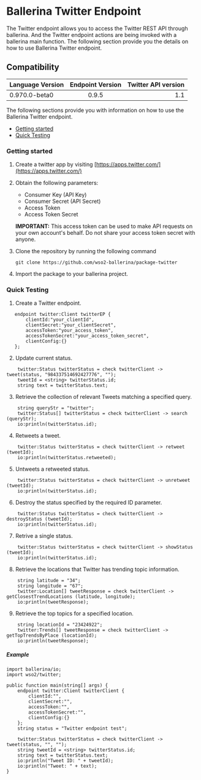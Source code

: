 # Ballerina Twitter Endpoint

The Twitter endpoint allows you to access the Twitter REST API through ballerina. And the Twitter endpoint actions 
are being invoked with a ballerina main function. The following section provide you the details on how to use Ballerina 
Twitter endpoint.

## Compatibility
| Language Version        | Endpoint Version          | Twitter API version  |
| ------------- |:-------------:| -----:|
| 0.970.0-beta0 | 0.9.5 | 1.1 |


The following sections provide you with information on how to use the Ballerina Twitter endpoint.

- [Getting started](#getting-started)
- [Quick Testing](#quick-testing)

### Getting started

1. Create a twitter app by visiting [https://apps.twitter.com/](https://apps.twitter.com/)
2. Obtain the following parameters:
    * Consumer Key (API Key)
    * Consumer Secret (API Secret)
    * Access Token
    * Access Token Secret
    
    **IMPORTANT:** This access token can be used to make API requests on your own account's behalf. Do not share your access token secret with anyone.
3. Clone the repository by running the following command
    
    `git clone https://github.com/wso2-ballerina/package-twitter`
4. Import the package to your ballerina project.


### Quick Testing

1. Create a Twitter endpoint.

```ballerina
   endpoint twitter:Client twitterEP {
       clientId:"your_clientId",
       clientSecret:"your_clientSecret",
       accessToken:"your_access_token",
       accessTokenSecret:"your_access_token_secret",
       clientConfig:{}
   };
```

2. Update current status.

```ballerina
    twitter:Status twitterStatus = check twitterClient -> tweet(status, "984337514692427776", "");
    tweetId = <string> twitterStatus.id;
    string text = twitterStatus.text;
```

3. Retrieve the collection of relevant Tweets matching a specified query.

```ballerina
    string queryStr = "twitter";
    twitter:Status[] twitterStatus = check twitterClient -> search (queryStr);
    io:println(twitterStatus.id);
```

4. Retweets a tweet.

```ballerina
    twitter:Status twitterStatus = check twitterClient -> retweet (tweetId);
    io:println(twitterStatus.retweeted);
```

5. Untweets a retweeted status.

```ballerina
    twitter:Status twitterStatus = check twitterClient -> unretweet (tweetId);
    io:println(twitterStatus.id);
```

6. Destroy the status specified by the required ID parameter.

```ballerina
    twitter:Status twitterStatus = check twitterClient -> destroyStatus (tweetId);
    io:println(twitterStatus.id);
```

7. Retrive a single status.

```ballerina
    twitter:Status twitterStatus = check twitterClient -> showStatus (tweetId);
    io:println(twitterStatus.id);
```

8. Retrieve the locations that Twitter has trending topic information.

```ballerina
    string latitude = "34";
    string longitude = "67";
    twitter:Location[] tweetResponse = check twitterClient -> getClosestTrendLocations (latitude, longitude);
    io:println(tweetResponse);
```

9. Retrieve the top topics for a specified location.

```ballerina
    string locationId = "23424922";
    twitter:Trends[] tweetResponse = check twitterClient -> getTopTrendsByPlace (locationId);
    io:println(tweetResponse);
```

##### Example

```ballerina
import ballerina/io;
import wso2/twitter;

public function main(string[] args) {
    endpoint twitter:Client twitterClient {
        clientId:"",
        clientSecret:"",
        accessToken:"",
        accessTokenSecret:"",
        clientConfig:{}
    };
    string status = "Twitter endpoint test";

    twitter:Status twitterStatus = check twitterClient -> tweet(status, "", "");
    string tweetId = <string> twitterStatus.id;
    string text = twitterStatus.text;
    io:println("Tweet ID: " + tweetId);
    io:println("Tweet: " + text);
}
```